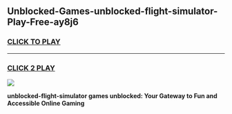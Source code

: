 
## Unblocked-Games-unblocked-flight-simulator-Play-Free-ay8j6
<h3>
<a href="https://premium76.site?title=unblocked-flight-simulator&ref=17A">CLICK TO PLAY</a></h3>
<hr>

<h3>
<a href="https://premium76.site?title=unblocked-flight-simulator&ref=17A">CLICK 2 PLAY</a>
  
</h3>

<a href="https://premium76.site?title=unblocked-flight-simulator&ref=17A"><img src="https://clearcache.store/games.png"></a>


**unblocked-flight-simulator games unblocked: Your Gateway to Fun and Accessible Online Gaming**
